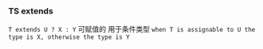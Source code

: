 ### TS  extends

`T extends U ? X : Y`
可赋值的 用于条件类型
`when T is assignable to U the type is X, otherwise the type is Y`


